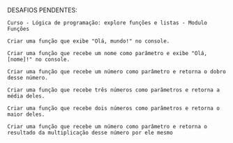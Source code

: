 DESAFIOS PENDENTES: 

    Curso - Lógica de programação: explore funções e listas - Modulo Funções

    Criar uma função que exibe "Olá, mundo!" no console.

    Criar uma função que recebe um nome como parâmetro e exibe "Olá, [nome]!" no console.

    Criar uma função que recebe um número como parâmetro e retorna o dobro desse número.

    Criar uma função que recebe três números como parâmetros e retorna a média deles.

    Criar uma função que recebe dois números como parâmetros e retorna o maior deles.

    Criar uma função que recebe um número como parâmetro e retorna o resultado da multiplicação desse número por ele mesmo
